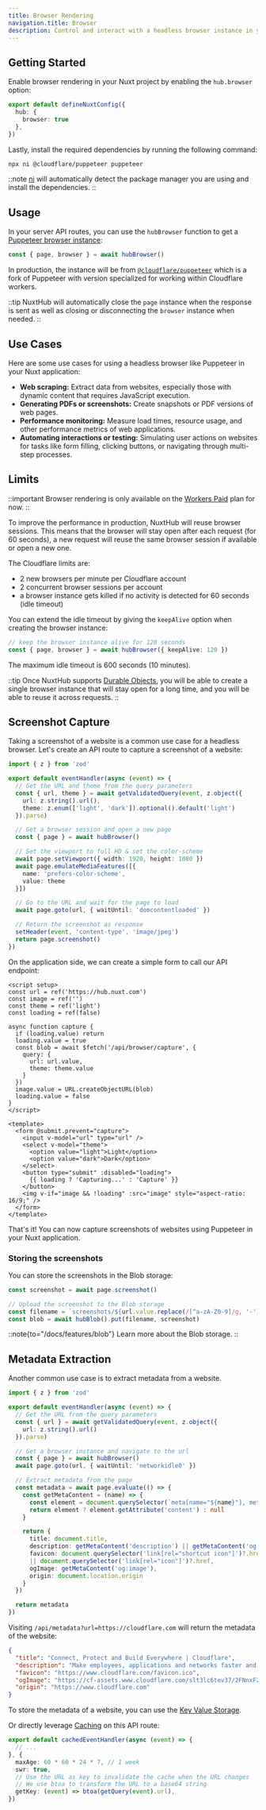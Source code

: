 ```yaml
---
title: Browser Rendering
navigation.title: Browser
description: Control and interact with a headless browser instance in your Nuxt application using Puppeteer.
---
```


## Getting Started

Enable browser rendering in your Nuxt project by enabling the `hub.browser` option:

```ts [nuxt.config.ts]
export default defineNuxtConfig({
  hub: {
    browser: true
  },
})
```

Lastly, install the required dependencies by running the following command:

```bash [Terminal]
npx ni @cloudflare/puppeteer puppeteer
```

::note
[ni](https://github.com/antfu/ni) will automatically detect the package manager you are using and install the dependencies.
::

## Usage

In your server API routes, you can use the `hubBrowser` function to get a [Puppeteer browser instance](https://github.com/puppeteer/puppeteer):

```ts
const { page, browser } = await hubBrowser()
```

In production, the instance will be from [`@cloudflare/puppeteer`](https://developers.cloudflare.com/browser-rendering/platform/puppeteer/) which is a fork of Puppeteer with version specialized for working within Cloudflare workers.

::tip
NuxtHub will automatically close the `page` instance when the response is sent as well as closing or disconnecting the `browser` instance when needed.
::

## Use Cases

Here are some use cases for using a headless browser like Puppeteer in your Nuxt application:
- **Web scraping:** Extract data from websites, especially those with dynamic content that requires JavaScript execution.
- **Generating PDFs or screenshots:** Create snapshots or PDF versions of web pages.
- **Performance monitoring:** Measure load times, resource usage, and other performance metrics of web applications.
- **Automating interactions or testing:** Simulating user actions on websites for tasks like form filling, clicking buttons, or navigating through multi-step processes.

## Limits

::important
Browser rendering is only available on the [Workers Paid](https://www.cloudflare.com/plans/developer-platform/) plan for now.
::

To improve the performance in production, NuxtHub will reuse browser sessions. This means that the browser will stay open after each request (for 60 seconds), a new request will reuse the same browser session if available or open a new one.

The Cloudflare limits are:
- 2 new browsers per minute per Cloudflare account
- 2 concurrent browser sessions per account
- a browser instance gets killed if no activity is detected for 60 seconds (idle timeout)

You can extend the idle timeout by giving the `keepAlive` option when creating the browser instance:

```ts
// keep the browser instance alive for 120 seconds
const { page, browser } = await hubBrowser({ keepAlive: 120 })
```

The maximum idle timeout is 600 seconds (10 minutes).

::tip
Once NuxtHub supports [Durable Objects](https://github.com/nuxt-hub/core/issues/50), you will be able to create a single browser instance that will stay open for a long time, and you will be able to reuse it across requests.
::

## Screenshot Capture

Taking a screenshot of a website is a common use case for a headless browser. Let's create an API route to capture a screenshot of a website:

```ts [server/api/screenshot.ts]
import { z } from 'zod'

export default eventHandler(async (event) => {
  // Get the URL and theme from the query parameters
  const { url, theme } = await getValidatedQuery(event, z.object({
    url: z.string().url(),
    theme: z.enum(['light', 'dark']).optional().default('light')
  }).parse)

  // Get a browser session and open a new page
  const { page } = await hubBrowser()

  // Set the viewport to full HD & set the color-scheme
  await page.setViewport({ width: 1920, height: 1080 })
  await page.emulateMediaFeatures([{
    name: 'prefers-color-scheme',
    value: theme
  }])

  // Go to the URL and wait for the page to load
  await page.goto(url, { waitUntil: 'domcontentloaded' })

  // Return the screenshot as response
  setHeader(event, 'content-type', 'image/jpeg')
  return page.screenshot()
})
```

On the application side, we can create a simple form to call our API endpoint:

```vue [pages/capture.vue]
<script setup>
const url = ref('https://hub.nuxt.com')
const image = ref('')
const theme = ref('light')
const loading = ref(false)

async function capture {
  if (loading.value) return
  loading.value = true
  const blob = await $fetch('/api/browser/capture', {
    query: {
      url: url.value,
      theme: theme.value
    }
  })
  image.value = URL.createObjectURL(blob)
  loading.value = false
}
</script>

<template>
  <form @submit.prevent="capture">
    <input v-model="url" type="url" />
    <select v-model="theme">
      <option value="light">Light</option>
      <option value="dark">Dark</option>
    </select>
    <button type="submit" :disabled="loading">
      {{ loading ? 'Capturing...' : 'Capture' }}
    </button>
    <img v-if="image && !loading" :src="image" style="aspect-ratio: 16/9;" />
  </form>
</template>
```

That's it! You can now capture screenshots of websites using Puppeteer in your Nuxt application.

### Storing the screenshots

You can store the screenshots in the Blob storage:

```ts
const screenshot = await page.screenshot()

// Upload the screenshot to the Blob storage
const filename = `screenshots/${url.value.replace(/[^a-zA-Z0-9]/g, '-')}.jpg`
const blob = await hubBlob().put(filename, screenshot)
```

::note{to="/docs/features/blob"}
Learn more about the Blob storage.
::

## Metadata Extraction

Another common use case is to extract metadata from a website.

```ts [server/api/metadata.ts]
import { z } from 'zod'

export default eventHandler(async (event) => {
  // Get the URL from the query parameters
  const { url } = await getValidatedQuery(event, z.object({
    url: z.string().url()
  }).parse)

  // Get a browser instance and navigate to the url
  const { page } = await hubBrowser()
  await page.goto(url, { waitUntil: 'networkidle0' })

  // Extract metadata from the page
  const metadata = await page.evaluate(() => {
    const getMetaContent = (name) => {
      const element = document.querySelector(`meta[name="${name}"], meta[property="${name}"]`)
      return element ? element.getAttribute('content') : null
    }

    return {
      title: document.title,
      description: getMetaContent('description') || getMetaContent('og:description'),
      favicon: document.querySelector('link[rel="shortcut icon"]')?.href
      || document.querySelector('link[rel="icon"]')?.href,
      ogImage: getMetaContent('og:image'),
      origin: document.location.origin
    }
  })

  return metadata
})
```

Visiting `/api/metadata?url=https://cloudflare.com` will return the metadata of the website:

```json
{
  "title": "Connect, Protect and Build Everywhere | Cloudflare",
  "description": "Make employees, applications and networks faster and more secure everywhere, while reducing complexity and cost.",
  "favicon": "https://www.cloudflare.com/favicon.ico",
  "ogImage": "https://cf-assets.www.cloudflare.com/slt3lc6tev37/2FNnxFZOBEha1W2MhF44EN/e9438de558c983ccce8129ddc20e1b8b/CF_MetaImage_1200x628.png",
  "origin": "https://www.cloudflare.com"
}
```

To store the metadata of a website, you can use the [Key Value Storage](/docs/features/kv).

Or directly leverage [Caching](/docs/features/cache) on this API route:

```ts [server/api/metadata.ts]
export default cachedEventHandler(async (event) => {
  // ...
}, {
  maxAge: 60 * 60 * 24 * 7, // 1 week
  swr: true,
  // Use the URL as key to invalidate the cache when the URL changes
  // We use btoa to transform the URL to a base64 string
  getKey: (event) => btoa(getQuery(event).url),
})
```
